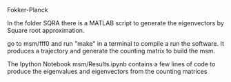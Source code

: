Fokker-Planck

In the folder SQRA there is a MATLAB script to generate the eigenvectors
by Square root approximation.

go to msm/fff0 and run "make" in a terminal
to compile a run the software. It produces a trajectory and generate the
counting matrix to build the msm.

The Ipython Notebook msm/Results.ipynb contains a few lines of code to produce the eigenvalues and eigenvectors from the counting matrices
